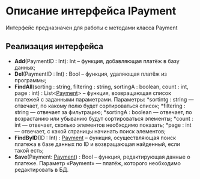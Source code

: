 # Описание интерфейса IPayment
Интерфейс предназначен для работы с методами класса Payment

## Реализация интерфейса
* **Add**(PaymentID : Int): Int – функция, добавляющая платёж в базу данных;
* **Del**(PaymentID : Int) : Bool – функция, удаляющая платёж из программы;
* **FindAll**(sorting : string, filtering : string, sortingA : boolean, count : int, page : int) : List<[Payment](https://github.com/saramampco/oop/blob/master/docs/Payment.md)> – функция, возвращающая список платежей с заданными параметрами. Параметры:
    *sortintg : string — отвечает, по какому полю будет сортироваться список;
	*filtering : string — отвечает за фильтрацию;
	*sortingA : boolean — отвечает, по возрастанию или убыванию будут сортироваться элементы;
	*count : int — отвечает, сколько элементов необходимо показать;
	*page : int — отвечает, с какой страницы начинать поиск элементов;
* **FindByID**(ID : Int) : [Payment](https://github.com/saramampco/oop/blob/master/docs/Payment.md) – функция, осуществляющая поиск платежа в базе данных по ID и возвращающая найденный, если такой есть;
* **Save**(Payment: [Payment](https://github.com/saramampco/oop/blob/master/docs/Payment.md)) : Bool – функция, редактирующая данные о платеже. Параметр «Payment» — платёж, которого необходимо редактировать в БД.
